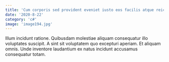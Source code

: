 ```yaml
---
title: 'Cum corporis sed provident eveniet iusto eos facilis atque reiciendis.'
date: '2020-8-22'
category: 'c#'
image: 'image194.jpg'
---
```


Illum incidunt ratione. Quibusdam molestiae aliquam consequatur illo voluptates suscipit. A sint sit voluptatem quo excepturi aperiam. Et aliquam omnis. Unde inventore laudantium ex natus incidunt accusamus consequatur totam.
